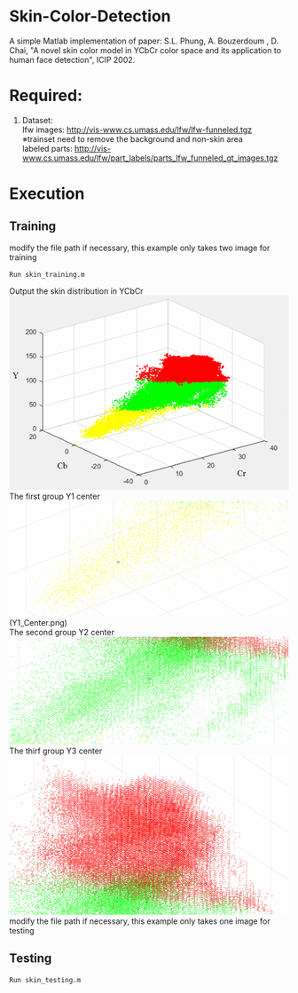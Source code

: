 # Skin-Color-Detection
A simple Matlab implementation of paper: S.L. Phung, A. Bouzerdoum
, D. Chai, "A novel skin color model in YCbCr color space and its application to human face detection", ICIP 2002.

# Required:
1. Dataset: <br>
lfw images: http://vis-www.cs.umass.edu/lfw/lfw-funneled.tgz <br>
※trainset need to remove the background and non-skin area <br>
labeled parts: http://vis-www.cs.umass.edu/lfw/part_labels/parts_lfw_funneled_gt_images.tgz

# Execution
## Training
modify the file path if necessary, this example only takes two image for training
```
Run skin_training.m
```
Output the skin distribution in YCbCr
<br>
![Skin distribution in YCbCr](Skin_model.png)
<br>
The first group Y1 center
![Skin distribution in YCbCr](Y1_Center.PNG)
<br>
(Y1_Center.png)
<br>
The second group Y2 center
![Skin distribution in YCbCr](Y2_Center.PNG)
<br>
The thirf group Y3 center
![Skin distribution in YCbCr](Y3_Center.PNG)
<br>
modify the file path if necessary, this example only takes one image for testing
## Testing
```
Run skin_testing.m
```
